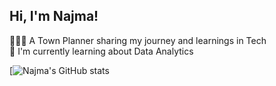 
## Hi, I'm Najma!


👩🏽‍💻 A Town Planner sharing my journey and learnings in Tech<br/>
💬 I'm currently learning about Data Analytics<br/>

[![Najma's GitHub stats](https://github-readme-stats.vercel.app/api?username=najmaleley)
